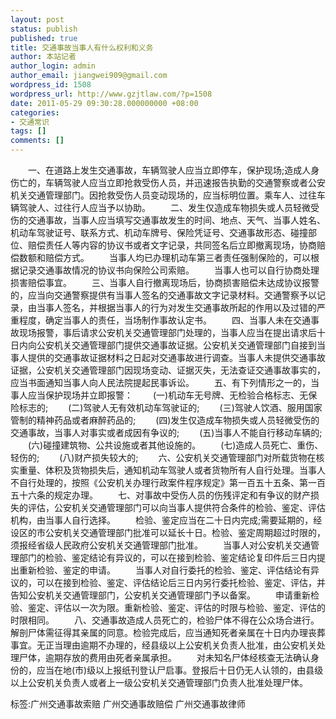 ```yaml
---
layout: post
status: publish
published: true
title: 交通事故当事人有什么权利和义务
author: 本站记者
author_login: admin
author_email: jiangwei909@gmail.com
wordpress_id: 1508
wordpress_url: http://www.gzjtlaw.com/?p=1508
date: 2011-05-29 09:30:28.000000000 +08:00
categories:
- 交通常识
tags: []
comments: []
---
```

　　一、在道路上发生交通事故，车辆驾驶人应当立即停车，保护现场;造成人身伤亡的，车辆驾驶人应当立即抢救受伤人员，并迅速报告执勤的交通警察或者公安机关交通管理部门。因抢救受伤人员变动现场的，应当标明位置。乘车人、过往车辆驾驶人、过往行人应当予以协助。 　　二、发生仅造成车物损失或人员轻微受伤的交通事故，当事人应当填写交通事故发生的时间、地点、天气、当事人姓名、机动车驾驶证号、联系方式、机动车牌号、保险凭证号、交通事故形态、碰撞部位、赔偿责任人等内容的协议书或者文字记录，共同签名后立即撤离现场，协商赔偿数额和赔偿方式。 　　当事人均已办理机动车第三者责任强制保险的，可以根据记录交通事故情况的协议书向保险公司索赔。 　　当事人也可以自行协商处理损害赔偿事宜。 　　三、当事人自行撤离现场后，协商损害赔偿未达成协议报警的，应当向交通警察提供有当事人签名的交通事故文字记录材料。交通警察予以记录，由当事人签名，并根据当事人的行为对发生交通事故所起的作用以及过错的严重程度，确定当事人的责任，当场制作事故认定书。 　　四、当事人未在交通事故现场报警，事后请求公安机关交通管理部门处理的，当事人应当在提出请求后十日内向公安机关交通管理部门提供交通事故证据。公安机关交通管理部门自接到当事人提供的交通事故证据材料之日起对交通事故进行调查。当事人未提供交通事故证据，公安机关交通管理部门因现场变动、证据灭失，无法查证交通事故事实的，应当书面通知当事人向人民法院提起民事诉讼。 　　五、有下列情形之一的，当事人应当保护现场并立即报警： 　　(一)机动车无号牌、无检验合格标志、无保险标志的; 　　(二)驾驶人无有效机动车驾驶证的; 　　(三)驾驶人饮酒、服用国家管制的精神药品或者麻醉药品的; 　　(四)发生仅造成车物损失或人员轻微受伤的交通事故，当事人对事实或者成因有争议的; 　　(五)当事人不能自行移动车辆的; 　　(六)碰撞建筑物、公共设施或者其他设施的。 　　(七)造成人员死亡、重伤、轻伤的; 　　(八)财产损失较大的; 　　六、公安机关交通管理部门对所载货物在核实重量、体积及货物损失后，通知机动车驾驶人或者货物所有人自行处理。当事人不自行处理的，按照《公安机关办理行政案件程序规定》第一百五十五条、第一百五十六条的规定办理。 　　七、对事故中受伤人员的伤残评定和有争议的财产损失的评估，公安机关交通管理部门可以向当事人提供符合条件的检验、鉴定、评估机构，由当事人自行选择。 　　检验、鉴定应当在二十日内完成;需要延期的，经设区的市公安机关交通管理部门批准可以延长十日。检验、鉴定周期超过时限的，须报经省级人民政府公安机关交通管理部门批准。 　　当事人对公安机关交通管理部门的检验、鉴定结论有异议的，可以在接到检验、鉴定结论复印件后三日内提出重新检验、鉴定的申请。 　　当事人对自行委托的检验、鉴定、评估结论有异议的，可以在接到检验、鉴定、评估结论后三日内另行委托检验、鉴定、评估，并告知公安机关交通管理部门，公安机关交通管理部门予以备案。 　　申请重新检验、鉴定、评估以一次为限。重新检验、鉴定、评估的时限与检验、鉴定、评估的时限相同。 　　八、交通事故造成人员死亡的，检验尸体不得在公众场合进行。解剖尸体需征得其亲属的同意。检验完成后，应当通知死者亲属在十日内办理丧葬事宜。无正当理由逾期不办理的，经县级以上公安机关负责人批准，由公安机关处理尸体，逾期存放的费用由死者亲属承担。 　　对未知名尸体经核查无法确认身份的，应当在地(市)级以上报纸刊登认尸启事。登报后十日仍无人认领的，由县级以上公安机关负责人或者上一级公安机关交通管理部门负责人批准处理尸体。 标签:广州交通事故索赔 广州交通事故赔偿 广州交通事故律师
